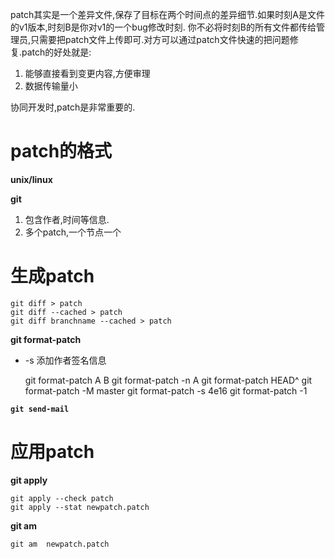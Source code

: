 patch其实是一个差异文件,保存了目标在两个时间点的差异细节.如果时刻A是文件的v1版本,时刻B是你对v1的一个bug修改时刻.
你不必将时刻B的所有文件都传给管理员,只需要把patch文件上传即可.对方可以通过patch文件快速的把问题修复.patch的好处就是:

1. 能够直接看到变更内容,方便审理
2. 数据传输量小

协同开发时,patch是非常重要的.


# patch的格式

**unix/linux**

**git**

  1. 包含作者,时间等信息.
  2. 多个patch,一个节点一个

# 生成patch


    git diff > patch
    git diff --cached > patch
    git diff branchname --cached > patch

**git format-patch**

- -s 添加作者签名信息

    git format-patch A B
    git format-patch -n A
    git format-patch HEAD^
    git format-patch -M master
    git format-patch -s 4e16
    git format-patch -1

**`git send-mail`**

# 应用patch

**git apply**

    git apply --check patch
    git apply --stat newpatch.patch

**git am**

    git am  newpatch.patch